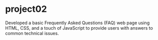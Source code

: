 # project02
Developed a basic Frequently Asked Questions (FAQ) web page using HTML, CSS, and a touch of JavaScript to provide users with answers to common technical issues.
